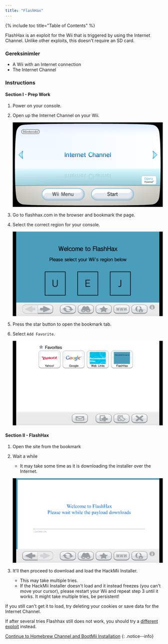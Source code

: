 ```yaml
---
title: "FlashHax"
---
```


{% include toc title="Table of Contents" %}

FlashHax is an exploit for the Wii that is triggered by using the Internet Channel. Unlike other exploits, this doesn't require an SD card.

### Gereksinimler

* A Wii with an Internet connection
* The Internet Channel

### Instructions

#### Section I - Prep Work

1. Power on your console.
1. Open up the Internet Channel on your Wii.

    ![](/images/exploits/flashhax/internet-channel-start.png)

1. Go to flashhax.com in the browser and bookmark the page.
1. Select the correct region for your console.

    ![](/images/exploits/flashhax/select-region.png)

1. Press the star button to open the bookmark tab.
1. Select `Add Favorite`.

    ![](/images/exploits/flashhax/bookmark-page.png)


#### Section II - FlashHax

1. Open the site from the bookmark
1. Wait a while
    + It may take some time as it is downloading the installer over the Internet.

    ![](/images/exploits/flashhax/wait-for-download.png)

1. It'll then proceed to download and load the HackMii Installer.
    + This may take multiple tries.
    + If the HackMii Installer doesn't load and it instead freezes (you can't move your cursor), please restart your Wii and repeat step 3 until it works. It might take multiple tries, be persistent!

If you still can't get it to load, try deleting your cookies or save data for the Internet Channel.

If after several tries Flashhax still does not work, you should try a [different exploit](get-started) instead.


[Continue to Homebrew Channel and BootMii Installation](hbc)
{: .notice--info}
